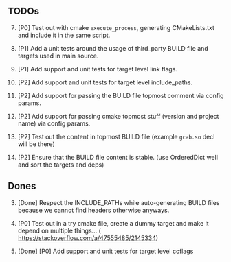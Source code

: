 ## TODOs


7. [P0] Test out with cmake `execute_process`, generating CMakeLists.txt and include it in the same script.

11. [P1] Add a unit tests around the usage of third_party BUILD file and targets used in main source.

9. [P1] Add support and unit tests for target level link flags.

10. [P2] Add support and unit tests for target level include_paths.

1. [P2] Add support for passing the BUILD file topmost comment via config params.

2. [P2] Add support for passing cmake topmost stuff (version and project name) via config params.

4. [P2] Test out the content in topmost BUILD file (example `gcab.so` decl will be there)

5. [P2] Ensure that the BUILD file content is stable. (use OrderedDict well and sort the targets and deps)


## Dones

3. [Done] Respect the INCLUDE_PATHs while auto-generating BUILD files because we cannot find headers otherwise anyways.

8. [P0] Test out in a try cmake file, create a dummy target and make it depend on multiple things... (
        https://stackoverflow.com/a/47555485/2145334)

6. [Done] [P0] Add support and unit tests for target level ccflags

